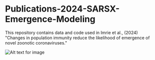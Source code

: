 # Publications-2024-SARSX-Emergence-Modeling
This repository contains data and code used in Imrie et al., (2024) "Changes in population immunity reduce the likelihood of emergence of novel zoonotic coronaviruses."

<img src="https://github.com/ryanmimrie/Publications-2024-Drosophilidae-Virus-Phylogenetic-Correlations/blob/main/img/logo.png" alt="Alt text for image" title="This is a very long description of the contents of a single compartment in my SEIR model.">
